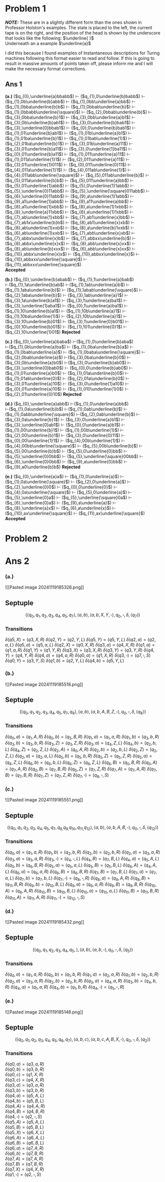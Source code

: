 # Problem 1
***NOTE:*** These are in a slightly different form than the ones shown in Professor Holston's examples.  The state is placed to the left, the current tape is on the right, and the position of the head is shown by the underscore that looks like the following:  $\underline{ }$  
Underneath an a example $\underline{a}$

I did this because I found examples of Instantaneous descriptions for Turing machines following this format easier to read and follow. If this is going to result in massive amounts of points taken off, please inform me and I will make the necessary format corrections. 
## Ans 1
**(a.)** ($q_{0},\underline{a}bbabb$) $\vdash$ ($q_{1},0\underline{b}babb$) $\vdash$ ($q_{1},0b\underline{b}abb$) $\vdash$ ($q_{1},0bb\underline{a}bb$) $\vdash$  ($q_{1},0bba\underline{b}b$) $\vdash$ ($q_{1},0bbab\underline{b}$) $\vdash$ ($q_{1},0bbabb\underline{\square}$) $\vdash$ ($q_{2},0bbab\underline{b}$) $\vdash$ ($q_{3},0bba\underline{b}1$) $\vdash$ ($q_{3},0bb\underline{a}b1$) $\vdash$ ($q_{3},0b\underline{b}ab1$) $\vdash$ ($q_{3},0\underline{b}bab1$) $\vdash$ ($q_{3},\underline{0}bbab1$) $\vdash$ ($q_{0},0\underline{b}bab1$) $\vdash$ ($q_{1},01\underline{b}ab1$) $\vdash$ ($q_{1},01b\underline{a}b1$) $\vdash$ ($q_{1},01ba\underline{b}1$) $\vdash$ ($q_{1},01bab\underline{1}$) $\vdash$ ($q_{2},01ba\underline{b}1$) $\vdash$ ($q_{3},01b\underline{a}11$) $\vdash$ ($q_{3},01\underline{b}a11$) $\vdash$ ($q_{3},0\underline{1}ba11$) $\vdash$ ($q_{0},01\underline{b}a11$) $\vdash$ ($q_{1},011\underline{a}11$) $\vdash$ ($q_{1},011a\underline{1}1$) $\vdash$ ($q_{2},011\underline{a}11$) $\vdash$ ($q_{3},01\underline{1}011$) $\vdash$ ($q_{0},011\underline{0}11$) $\vdash$ ($q_{4},011a\underline{1}1$) $\vdash$ ($q_{4},011ab\underline{1}$) $\vdash$ ($q_{4},011abb\underline{\square}$) $\vdash$ ($q_{5},011ab\underline{b}$) $\vdash$ ($q_{5},011a\underline{b}b$) $\vdash$ ($q_{5},011\underline{a}bb$) $\vdash$ ($q_{5},01\underline{1}abb$) $\vdash$ ($q_{5},0\underline{1}1abb$) $\vdash$ ($q_{5},\underline{0}11abb$) $\vdash$ ($q_{5},\underline{\square}011abb$) $\vdash$ ($q_{6},\underline{0}11abb$) $\vdash$ ($q_{9},a\underline{1}1abb$) $\vdash$ ($q_{9},a1\underline{1}abb$) $\vdash$ ($q_{9},a11\underline{a}bb$) $\vdash$ ($q_{8},a1\underline{1}xbb$) $\vdash$ ($q_{8},a\underline{1}1xbb$) $\vdash$ ($q_{8},\underline{a}11xbb$) $\vdash$ ($q_{6},a\underline{1}1xbb$) $\vdash$ ($q_{7},ab\underline{1}xbb$) $\vdash$ ($q_{7},ab1\underline{x}bb$) $\vdash$ ($q_{7},ab1x\underline{b}b$) $\vdash$ ($q_{8},ab1\underline{x}xb$) $\vdash$  ($q_{8},ab\underline{1}xxb$) $\vdash$  ($q_{8},a\underline{b}1xxb$) $\vdash$  ($q_{6},ab\underline{1}xxb$) $\vdash$  ($q_{7},abb\underline{x}xb$) $\vdash$  ($q_{7},abbx\underline{x}b$) $\vdash$  ($q_{7},abbxx\underline{b}$) $\vdash$  ($q_{8},abbx\underline{x}x$) $\vdash$  ($q_{8},abb\underline{x}xx$) $\vdash$  ($q_{8},ab\underline{b}xxx$) $\vdash$  ($q_{6},abb\underline{x}xx$) $\vdash$  ($q_{10},abbx\underline{x}x$) $\vdash$  ($q_{10},abbxx\underline{x}$) $\vdash$  ($q_{10},abbxxx\underline{\square}$) $\vdash$  ($q_{11},abbxxx\underline{\square}$)  
**Accepted**

**(b.)** ($q_{0},\underline{b}abab$) $\vdash$ ($q_{1},1\underline{a}bab$) $\vdash$($q_{1},1a\underline{b}ab$) $\vdash$($q_{1},1ab\underline{a}b$) $\vdash$ ($q_{1},1aba\underline{b}$) $\vdash$ ($q_{1},1abab\underline{\square}$) $\vdash$ ($q_{2},1aba\underline{b}$) $\vdash$ ($q_{3},1ab\underline{a}1$) $\vdash$ ($q_{3},1a\underline{b}a1$) $\vdash$ ($q_{3},1\underline{a}ba1$) $\vdash$ ($q_{3},\underline{1}aba1$) $\vdash$ ($q_{0},1\underline{a}ba1$) $\vdash$ ($q_{1},10\underline{b}a1$) $\vdash$ ($q_{1},10b\underline{a}1$) $\vdash$ ($q_{1},10ba\underline{1}$) $\vdash$ ($q_{2},10b\underline{a}1$) $\vdash$ ($q_{3},10\underline{b}01$) $\vdash$ ($q_{3},1\underline{0}b01$) $\vdash$ ($q_{0},10\underline{b}01$) $\vdash$ ($q_{1},101\underline{0}1$) $\vdash$ ($q_{2},10\underline{1}01$) 
**Rejected**

**(c.)**  ($q_{0},\underline{a}baba$) $\vdash$($q_{1},0\underline{b}aba$) $\vdash$($q_{1},0b\underline{a}ba$) $\vdash$ ($q_{1},0ba\underline{b}a$) $\vdash$ ($q_{1},0bab\underline{a}$) $\vdash$ ($q_{1},0baba\underline{\square}$) $\vdash$ ($q_{2},0bab\underline{a}$) $\vdash$($q_{3},0ba\underline{b}0$) $\vdash$ ($q_{3},0b\underline{a}b0$) $\vdash$($q_{3},0\underline{b}ab0$) $\vdash$ ($q_{3},\underline{0}bab0$) $\vdash$ ($q_{0},0\underline{b}ab0$) $\vdash$ ($q_{1},01\underline{a}b0$) $\vdash$ ($q_{1},01a\underline{b}0$) $\vdash$ ($q_{1},01ab\underline{0}$) $\vdash$ ($q_{2},01a\underline{b}0$) $\vdash$ ($q_{3},01\underline{a}10$) $\vdash$ ($q_{3},0\underline{1}a10$) $\vdash$ ($q_{0},01\underline{a}10$) $\vdash$ ($q_{1},010\underline{1}0$) $\vdash$ ($q_{2},01\underline{0}10$) 
**Rejected**

**(d.)** ($q_{0},\underline{a}abb$) $\vdash$($q_{1},0\underline{a}bb$) $\vdash$($q_{1},0a\underline{b}b$) $\vdash$($q_{1},0ab\underline{b}$) $\vdash$ ($q_{1},0abb\underline{\square}$) $\vdash$($q_{2},0ab\underline{b}$) $\vdash$ ($q_{3},0a\underline{b}1$) $\vdash$ ($q_{3},0\underline{a}b1$) $\vdash$ ($q_{3},\underline{0}ab1$) $\vdash$ ($q_{0},0\underline{a}b1$) $\vdash$ ($q_{1},00\underline{b}1$) $\vdash$ ($q_{1},00b\underline{1}$) $\vdash$ ($q_{2},00\underline{b}1$) $\vdash$ ($q_{3},0\underline{0}11$) $\vdash$ ($q_{0},00\underline{1}1$) $\vdash$ ($q_{4},00b\underline{1}$) $\vdash$ ($q_{4},00bb\underline{\square}$) $\vdash$ ($q_{5},00b\underline{b}$) $\vdash$ ($q_{5},00\underline{b}b$) $\vdash$ ($q_{5},0\underline{0}bb$) $\vdash$ ($q_{5},\underline{0}0bb$) $\vdash$ ($q_{5},\underline{\square}00bb$) $\vdash$ ($q_{6},\underline{0}0bb$) $\vdash$ ($q_{9},a\underline{0}bb$) $\vdash$ ($q_{9},a0\underline{b}b$) 
**Rejected**

**(e.)** ($q_{0},\underline{a}a$) $\vdash$  ($q_{1},0\underline{a}$) $\vdash$ ($q_{1},0a\underline{\square}$) $\vdash$ ($q_{2},0\underline{a}$) $\vdash$ ($q_{2},\underline{0}0$) $\vdash$ ($q_{0},0\underline{0}$) $\vdash$ ($q_{4},0a\underline{\square}$) $\vdash$ ($q_{5},0\underline{a}$) $\vdash$ ($q_{5},\underline{0}a$) $\vdash$ ($q_{5},\underline{\square}0a$) $\vdash$ ($q_{6},\underline{0}a$) $\vdash$ ($q_{9},a\underline{a}$) $\vdash$ ($q_{8},\underline{a}x$) $\vdash$ ($q_{6},a\underline{x}$) $\vdash$ ($q_{10},ax\underline{\square}$) $\vdash$ ($q_{11},ax\underline{\square}$) 
**Accepted**

# Problem 2
# Ans 2
### (a.)
![[Pasted image 20241119185326.png]]
## Septuple
$$(\langle q_0​,q_1​,q_2​,q_3​,q_4​,q_5​,q_{7​}\rangle,\langle a,b \rangle,\langle a,b,X,Y,\square \rangle,q_0,\square ,δ​,\langle q_{7}\rangle)$$
### Transitions
$δ(q5​,X)=(q3​,X,R)$
$δ(q2,Y)=(q2,Y,L)$
$δ(q5,Y)=(q5,Y,L)$
$δ(q2,a)=(q2,a,L)$
$δ(q5,a)=(q5,a,L)$
$δ(q2,X)=(q0,X,R)$
$δ(q3,a)=(q4,X,R)$
$δ(q1,a)=(q1,a,R)$
$δ(q1,Y)=(q1,Y,R)$
$δ(q3,X)=(q3,X,R)$
$δ(q3,Y)=(q3,Y,R)$
$δ(q4,Y)=(q4,Y,R)$
$δ(q4,a)=(q4,a,R)$
$δ(q0,a)=(q1,X,R)$
$δ(q3,\square)=(q7,\square,S)$
$δ(q0,Y)=(q3,Y,S)$
$δ(q1,b)=(q2,Y,L)$
$δ(q4,b)=(q5,Y,L)$

### (b.) 

![[Pasted image 20241119185518.png]]
## Septuple
$$(\langle q_0​,q_1​,q_2​,q_3​,q_4​,q_5​,q_{7​}, q_8\rangle,\langle a,b \rangle,\langle a,b,A,B,Z,\square \rangle,q_0,\square ,δ​,\langle q_{8}\rangle)$$
### Transitions

$\delta(q_0, a)= (q_1, A, R)$
$\delta(q_0, b)= (q_5, B, R)$
$\delta(q_1, a)= (q_1, a, R)$
$\delta(q_1, b)= (q_3, b, R)$
$\delta(q_3, b)= (q_3, b, R)$
$\delta(q_3, Z)= (q_3, Z, R)$
$\delta(q_3, a)= (q_4, Z, L)$
$\delta(q_4, b)= (q_2, b, L)$
$\delta(q_4, Z)= (q_2, Z, L)$
$\delta(q_2, A)= (q_0, A, R)$
$\delta(q_2, b)= (q_2, b, L)$
$\delta(q_2, Z)= (q_2, Z, L)$
$\delta(q_2, a)= (q_2, a, L)$
$\delta(q_5, b)= (q_5, b, R)$
$\delta(q_5, Z)= (q_5, Z, R)$
$\delta(q_5, a)= (q_6, Z, L)$
$\delta(q_6, b)= (q_6, b, L)$
$\delta(q_6, Z)= (q_6, Z, L)$
$\delta(q_6, B)= (q_0, B, R)$
$\delta(q_0, A)= (q_7, A, R)$
$\delta(q_0, B)= (q_7, B, R)$
$\delta(q_0, Z)= (q_7, Z, R)$
$\delta(q_7, A)= (q_7, A, R)$
$\delta(q_7, B)= (q_7, B, R)$
$\delta(q_7, Z)= (q_7, Z, R)$
$\delta(q_7,\square)= (q_8,\square, S)$

### (c.) 

![[Pasted image 20241119185551.png]]
## Septuple
$$(\langle q_0​,q_1​,q_2​,q_3​,q_4​,q_5​,q_{7​}, q_{8,}q_{9,}q_{10},q_{11,}q_{12}\rangle,\langle a,b \rangle,\langle a,b,A,B,\square \rangle,q_0,\square ,δ​,\langle q_{12}\rangle)$$
### Transitions
$\delta(q_0, a) = (q_1, a, R)$
$\delta(q_1, b) = (q_2, b, R)$
$\delta(q_2, b) = (q_2, b, R)$
$\delta(q_2, a) = (q_3, a, R)$
$\delta(q_3, a) = (q_3, a, R)$
$\delta(q_3, \square) = (q_4, \square, L)$
$\delta(q_4, B) = (q_7, B, L)$
$\delta(q_4, a) = (q_5, A, L)$
$\delta(q_5, b) = (q_6, B, R)$
$\delta(q_5, a) = (q_5, a, L)$
$\delta(q_5, B) = (q_5, B, L)$
$\delta(q_6, A) = (q_4, A, L)$
$\delta(q_6, a) = (q_6, a, R)$
$\delta(q_6, B) = (q_6, B, R)$
$\delta(q_7, B) = (q_7, B, L)$
$\delta(q_7, a) = (q_7, a, L)$
$\delta(q_7, b) = (q_7, b, L)$
$\delta(q_7, \square) = (q_8, \square, R)$
$\delta(q_8, a) = (q_9, A, R)$
$\delta(q_8, B) = (q_{11}, B, R)$
$\delta(q_9, b) = (q_{10}, B, L)$
$\delta(q_9, a) = (q_9, a, R)$
$\delta(q_9, B) = (q_9, B, R)$
$\delta(q_{10}, A) = (q_8, A, R)$
$\delta(q_{10}, B) = (q_{10}, B, L)$
$\delta(q_{10}, a) = (q_{10}, a, L)$
$\delta(q_{11}, B) = (q_{11}, B, R)$
$\delta(q_{11}, A) = (q_{11}, A, R)$
$\delta(q_{11}, \square) = (q_{12}, \square, S)$

### (d.)
![[Pasted image 20241119185432.png]]


## Septuple
$$(\langle q_0​,q_1​,q_2​,q_3​,q_4​,q_5,​\rangle,\langle a,b \rangle,\langle a,b,\square \rangle,q_0,\square ,δ​,\langle q_{5}\rangle)$$
### Transitions
$\delta(q_0, a) = (q_1, a, R)$
$\delta(q_0, b) = (q_1, b, R)$
$\delta(q_1, a) = (q_2, a, R)$
$\delta(q_1, b) = (q_2, b, R)$
$\delta(q_2, a) = (q_3, a, R)$
$\delta(q_2, b) = (q_3, b, R)$
$\delta(q_3, a) = (q_4, a, R)$
$\delta(q_3, b) = (q_4, b, R)$
$\delta(q_4, a) = (q_1, a, R)$
$\delta(q_4, b) = (q_1, b, R)$
$\delta(q_4, \square) = (q_5, \square, R)$

### (e.) 
![[Pasted image 20241119185148.png]]
## Septuple
$$(\langle q_0​,q_1​,q_2​,q_3​,q_4​,q_5,q_6,q_7​\rangle,\langle a,b,c \rangle,\langle a,b,c,A,B,X,\square \rangle,q_0,\square ,δ​,\langle q_{2}\rangle)$$
### Transitions
$δ(q0, a) = (q3, a, R)$  
$δ(q0, b) = (q3, b, R)$  
$δ(q0, c) = (q1, X, R)$  
$δ(q3, c) = (q4, X, R)$  
$δ(q3, a) = (q3, a, R)$  
$δ(q3, b) = (q3, b, R)$  
$δ(q4, a) = (q5, A, L)$  
$δ(q4, b) = (q5, B, L)$  
$δ(q4, A) = (q4, A, R)$  
$δ(q4, B) = (q4, B, R)$  
$δ(q4, \square) = (q2, \square, S)$  
$δ(q5, A) = (q5, A, L)$  
$δ(q5, B) = (q5, B, L)$  
$δ(q5, X) = (q6, X, L)$  
$δ(q6, A) = (q6, A, L)$  
$δ(q6, B) = (q6, B, L)$  
$δ(q6, a) = (q7, A, R)$  
$δ(q6, b) = (q7, B, R)$  
$δ(q7, A) = (q7, A, R)$  
$δ(q7, B) = (q7, B, R)$  
$δ(q7, X) = (q4, X, R)$  
$δ(q1, \square) = (q2, \square, S)$
